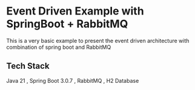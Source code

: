 
# Event Driven Example with SpringBoot + RabbitMQ

This is a very basic example to present the event driven architecture with combination of spring boot and RabbitMQ


## Tech Stack

 Java 21 , Spring Boot 3.0.7 , RabbitMQ , H2 Database
